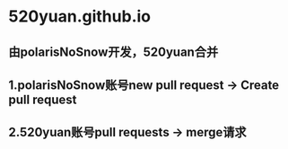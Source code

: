 # 520yuan.github.io
## 由polarisNoSnow开发，520yuan合并
## 1.polarisNoSnow账号new pull request -> Create pull request
## 2.520yuan账号pull requests -> merge请求
